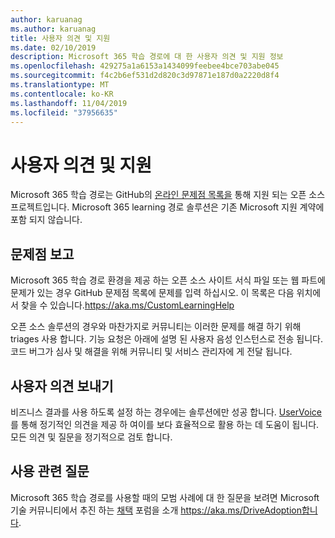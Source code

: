 ```yaml
---
author: karuanag
ms.author: karuanag
title: 사용자 의견 및 지원
ms.date: 02/10/2019
description: Microsoft 365 학습 경로에 대 한 사용자 의견 및 지원 정보
ms.openlocfilehash: 429275a1a6153a1434099feebee4bce703abe045
ms.sourcegitcommit: f4c2b6ef531d2d820c3d97871e187d0a2220d8f4
ms.translationtype: MT
ms.contentlocale: ko-KR
ms.lasthandoff: 11/04/2019
ms.locfileid: "37956635"
---
```

# <a name="feedback-and-support"></a>사용자 의견 및 지원

Microsoft 365 학습 경로는 GitHub의 [온라인 문제점 목록을](https://aka.ms/CustomLearningHelp) 통해 지원 되는 오픈 소스 프로젝트입니다. Microsoft 365 learning 경로 솔루션은 기존 Microsoft 지원 계약에 포함 되지 않습니다.  

## <a name="report-issues"></a>문제점 보고

Microsoft 365 학습 경로 환경을 제공 하는 오픈 소스 사이트 서식 파일 또는 웹 파트에 문제가 있는 경우 GitHub 문제점 목록에 문제를 입력 하십시오.  이 목록은 다음 위치에서 찾을 수 있습니다.https://aka.ms/CustomLearningHelp  

오픈 소스 솔루션의 경우와 마찬가지로 커뮤니티는 이러한 문제를 해결 하기 위해 triages 사용 합니다. 기능 요청은 아래에 설명 된 사용자 음성 인스턴스로 전송 됩니다. 코드 버그가 심사 및 해결을 위해 커뮤니티 및 서비스 관리자에 게 전달 됩니다.  

## <a name="provide-us-feedback"></a>사용자 의견 보내기

비즈니스 결과를 사용 하도록 설정 하는 경우에는 솔루션에만 성공 합니다.  [UserVoice](https://microsoftteams.uservoice.com/forums/913429-learning-solutions)를 통해 정기적인 의견을 제공 하 여이를 보다 효율적으로 활용 하는 데 도움이 됩니다.  모든 의견 및 질문을 정기적으로 검토 합니다. 

## <a name="usage-questions"></a>사용 관련 질문

Microsoft 365 학습 경로를 사용할 때의 모범 사례에 대 한 질문을 보려면 Microsoft 기술 커뮤니티에서 추진 하는 [채택](https://aka.ms/DriveAdoption) 포럼을 소개 https://aka.ms/DriveAdoption합니다. 

